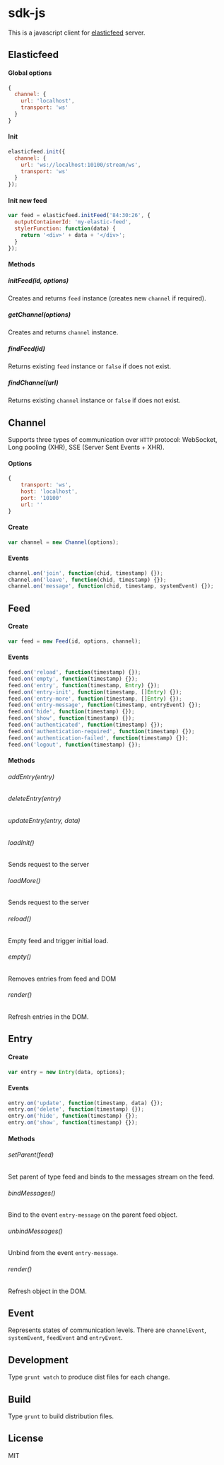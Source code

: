 sdk-js
======

This is a javascript client for [elasticfeed](https://github.com/feedlabs/elasticfeed) server.

Elasticfeed
-----------
#### Global options
```js
{
  channel: {
    url: 'localhost',
    transport: 'ws'
  }
}
```

#### Init
```js
elasticfeed.init({
  channel: {
    url: 'ws://localhost:10100/stream/ws',
    transport: 'ws'
  }
});
```

#### Init new feed
```js
var feed = elasticfeed.initFeed('84:30:26', {
  outputContainerId: 'my-elastic-feed',
  stylerFunction: function(data) {
    return '<div>' + data + '</div>';
  }
});
```

#### Methods
##### initFeed(id, options)
Creates and returns `feed` instance (creates new `channel` if required).
##### getChannel(options)
Creates and returns `channel` instance.
##### findFeed(id)
Returns existing `feed` instance or `false` if does not exist.
##### findChannel(url)
Returns existing `channel` instance or `false` if does not exist.

Channel
-------
Supports three types of communication over `HTTP` protocol: WebSocket, Long pooling (XHR), SSE (Server Sent Events + XHR).

#### Options
```js
{
    transport: 'ws',
    host: 'localhost',
    port: '10100'
    url: ''
}
```

#### Create
```js
var channel = new Channel(options);
```

#### Events
```js
channel.on('join', function(chid, timestamp) {});
channel.on('leave', function(chid, timestamp) {});
channel.on('message', function(chid, timestamp, systemEvent) {});
```

Feed
----
#### Create
```javascript
var feed = new Feed(id, options, channel);
```

#### Events
```js
feed.on('reload', function(timestamp) {});
feed.on('empty', function(timestamp) {});
feed.on('entry', function(timestamp, Entry) {});
feed.on('entry-init', function(timestamp, []Entry) {});
feed.on('entry-more', function(timestamp, []Entry) {});
feed.on('entry-message', function(timestamp, entryEvent) {});
feed.on('hide', function(timestamp) {});
feed.on('show', function(timestamp) {});
feed.on('authenticated', function(timestamp) {});
feed.on('authentication-required', function(timestamp) {});
feed.on('authentication-failed', function(timestamp) {});
feed.on('logout', function(timestamp) {});
```

#### Methods
###### addEntry(entry)
###### deleteEntry(entry)
###### updateEntry(entry, data)
###### loadInit()
Sends request to the server
###### loadMore()
Sends request to the server
###### reload()
Empty feed and trigger initial load.
###### empty()
Removes entries from feed and DOM
###### render()
Refresh entries in the DOM.

Entry
-----
#### Create
```js
var entry = new Entry(data, options);
```

#### Events
```js
entry.on('update', function(timestamp, data) {});
entry.on('delete', function(timestamp) {});
entry.on('hide', function(timestamp) {});
entry.on('show', function(timestamp) {});
```

#### Methods
###### setParent(feed)
Set parent of type feed and binds to the messages stream on the feed.
###### bindMessages()
Bind to the event `entry-message` on the parent feed object. 
###### unbindMessages()
Unbind from the event `entry-message`.
###### render()
Refresh object in the DOM.

Event
-----
Represents states of communication levels. There are `channelEvent`, `systemEvent`, `feedEvent` and `entryEvent`.

Development
-----------
Type `grunt watch` to produce dist files for each change.

Build
-----
Type `grunt` to build distribution files.

License
-------
MIT
